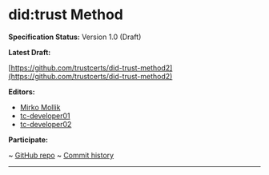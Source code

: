 # did:trust Method

**Specification Status:** Version 1.0 (Draft)

**Latest Draft:**

[https://github.com/trustcerts/did-trust-method2](https://github.com/trustcerts/did-trust-method2)

**Editors:**

- [Mirko Mollik](https://github.com/cre8)
- [tc-developer01](https://github.com/tc-developer01)
- [tc-developer02](https://github.com/tc-developer02)

<!-- -->

**Participate:**

~ [GitHub repo](https://github.com/trustcerts/did-trust-method2)
~ [Commit history](https://github.com/trustcerts/did-trust-method2/commits/main)

---
